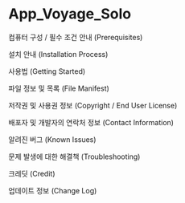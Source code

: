 # App_Voyage_Solo

컴퓨터 구성 / 필수 조건 안내 (Prerequisites)

설치 안내 (Installation Process)

사용법 (Getting Started)

파일 정보 및 목록 (File Manifest)

저작권 및 사용권 정보 (Copyright / End User License)

배포자 및 개발자의 연락처 정보 (Contact Information)

알려진 버그 (Known Issues)

문제 발생에 대한 해결책 (Troubleshooting)

크레딧 (Credit)

업데이트 정보 (Change Log)
